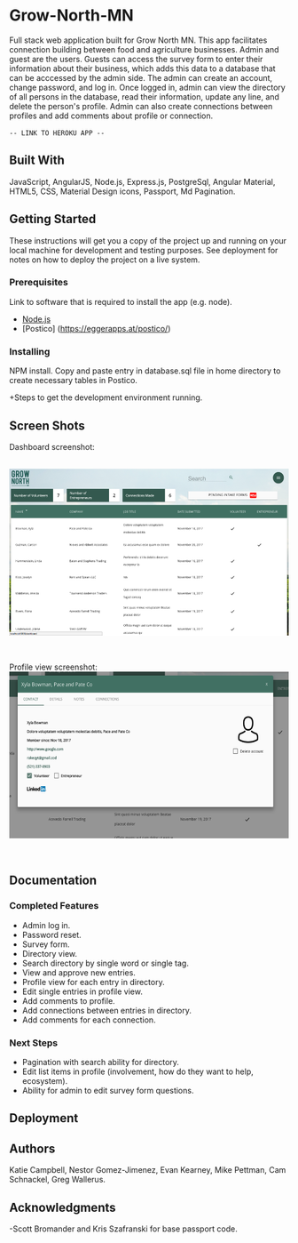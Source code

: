 # Grow-North-MN

Full stack web application built for Grow North MN. This app facilitates connection building between food and agriculture businesses. Admin and guest are the users. Guests can access the survey form to enter their information about their business, which adds this data to a database that can be acccessed by the admin side. The admin can create an account, change password, and log in. Once logged in, admin can view the directory of all persons in the database, read their information, update any line, and delete the person's profile. Admin can also create connections between profiles and add comments about profile or connection.

    -- LINK TO HEROKU APP --

## Built With

JavaScript, AngularJS, Node.js, Express.js, PostgreSql, Angular Material, HTML5, CSS, Material Design icons, Passport, Md Pagination.

## Getting Started

These instructions will get you a copy of the project up and running on your local machine for development and testing purposes. See deployment for notes on how to deploy the project on a live system.

### Prerequisites

Link to software that is required to install the app (e.g. node).
- [Node.js](https://nodejs.org/en/)
- [Postico] (https://eggerapps.at/postico/)

### Installing

NPM install.
Copy and paste entry in database.sql file in home directory to create necessary tables in Postico.

 +Steps to get the development environment running.

## Screen Shots

Dashboard screenshot:
<p>
<br>
<img src="readme_images/dashboard.png" height="300px">
</p>
<br>
<p>
Profile view screenshot:
<br>
<img src="readme_images/profile.png" height="300px">
</p>
<br>

## Documentation

### Completed Features

- Admin log in.
- Password reset.
- Survey form.
- Directory view.
- Search directory by single word or single tag.
- View and approve new entries.
- Profile view for each entry in directory.
- Edit single entries in profile view.
- Add comments to profile.
- Add connections between entries in directory.
- Add comments for each connection.

### Next Steps

- Pagination with search ability for directory.
- Edit list items in profile (involvement, how do they want to help, ecosystem).
- Ability for admin to edit survey form questions.

## Deployment

## Authors
Katie Campbell, Nestor Gomez-Jimenez, Evan Kearney, Mike Pettman, Cam Schnackel, Greg Wallerus.

## Acknowledgments

-Scott Bromander and Kris Szafranski for base passport code.